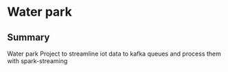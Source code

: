 # Water park
## Summary
Water park Project to streamline iot data to kafka queues and process them with spark-streaming

